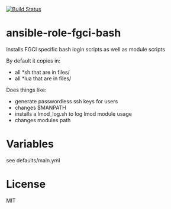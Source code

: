 [![Build Status](https://travis-ci.org/CSCfi/ansible-role-fgci-bash.svg)](https://travis-ci.org/CSCfi/ansible-role-fgci-bash)
# ansible-role-fgci-bash
Installs FGCI specific bash login scripts as well as module scripts

By default it copies in:
 - all \*sh that are in files/
 - all \*lua that are in files/

Does things like:
 - generate passwordless ssh keys for users
 - changes $MANPATH
 - installs a lmod\_log.sh to log lmod module usage
 - changes modules path

# Variables

see defaults/main.yml

# License

MIT
